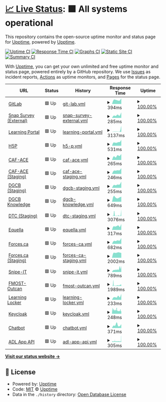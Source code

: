 # [📈 Live Status](https://upptime.github.io/upptime): <!--live status--> **🟩 All systems operational**

This repository contains the open-source uptime monitor and status page for [Upptime](https://upptime.js.org), powered by [Upptime](https://github.com/upptime/upptime).

[![Uptime CI](https://github.com/koj-co/upptime/workflows/Uptime%20CI/badge.svg)](https://github.com/koj-co/upptime/actions?query=workflow%3A%22Uptime+CI%22)
[![Response Time CI](https://github.com/koj-co/upptime/workflows/Response%20Time%20CI/badge.svg)](https://github.com/koj-co/upptime/actions?query=workflow%3A%22Response+Time+CI%22)
[![Graphs CI](https://github.com/koj-co/upptime/workflows/Graphs%20CI/badge.svg)](https://github.com/koj-co/upptime/actions?query=workflow%3A%22Graphs+CI%22)
[![Static Site CI](https://github.com/koj-co/upptime/workflows/Static%20Site%20CI/badge.svg)](https://github.com/koj-co/upptime/actions?query=workflow%3A%22Static+Site+CI%22)
[![Summary CI](https://github.com/koj-co/upptime/workflows/Summary%20CI/badge.svg)](https://github.com/koj-co/upptime/actions?query=workflow%3A%22Summary+CI%22)

With [Upptime](https://upptime.js.org), you can get your own unlimited and free uptime monitor and status page, powered entirely by a GitHub repository. We use [Issues](https://github.com/upptime/upptime/issues) as incident reports, [Actions](https://github.com/upptime/upptime/actions) as uptime monitors, and [Pages](https://upptime.github.io/upptime) for the status page.

<!--start: status pages-->
<!-- This summary is generated by Upptime (https://github.com/upptime/upptime) -->
<!-- Do not edit this manually, your changes will be overwritten -->
<!-- prettier-ignore -->
| URL | Status | History | Response Time | Uptime |
| --- | ------ | ------- | ------------- | ------ |
| <img alt="" src="https://favicons.githubusercontent.com/git.ongarde.net" height="13"> [GitLab](https://git.ongarde.net/) | 🟩 Up | [git-lab.yml](https://github.com/Async0x42/epic-upptime/commits/HEAD/history/git-lab.yml) | <details><summary><img alt="Response time graph" src="./graphs/git-lab/response-time-week.png" height="20"> 394ms</summary><br><a href="https://async0x42.github.io/epic-upptime/history/git-lab"><img alt="Response time 505" src="https://img.shields.io/endpoint?url=https%3A%2F%2Fraw.githubusercontent.com%2FAsync0x42%2Fepic-upptime%2FHEAD%2Fapi%2Fgit-lab%2Fresponse-time.json"></a><br><a href="https://async0x42.github.io/epic-upptime/history/git-lab"><img alt="24-hour response time 0" src="https://img.shields.io/endpoint?url=https%3A%2F%2Fraw.githubusercontent.com%2FAsync0x42%2Fepic-upptime%2FHEAD%2Fapi%2Fgit-lab%2Fresponse-time-day.json"></a><br><a href="https://async0x42.github.io/epic-upptime/history/git-lab"><img alt="7-day response time 394" src="https://img.shields.io/endpoint?url=https%3A%2F%2Fraw.githubusercontent.com%2FAsync0x42%2Fepic-upptime%2FHEAD%2Fapi%2Fgit-lab%2Fresponse-time-week.json"></a><br><a href="https://async0x42.github.io/epic-upptime/history/git-lab"><img alt="30-day response time 406" src="https://img.shields.io/endpoint?url=https%3A%2F%2Fraw.githubusercontent.com%2FAsync0x42%2Fepic-upptime%2FHEAD%2Fapi%2Fgit-lab%2Fresponse-time-month.json"></a><br><a href="https://async0x42.github.io/epic-upptime/history/git-lab"><img alt="1-year response time 508" src="https://img.shields.io/endpoint?url=https%3A%2F%2Fraw.githubusercontent.com%2FAsync0x42%2Fepic-upptime%2FHEAD%2Fapi%2Fgit-lab%2Fresponse-time-year.json"></a></details> | <details><summary><a href="https://async0x42.github.io/epic-upptime/history/git-lab">100.00%</a></summary><a href="https://async0x42.github.io/epic-upptime/history/git-lab"><img alt="All-time uptime 99.68%" src="https://img.shields.io/endpoint?url=https%3A%2F%2Fraw.githubusercontent.com%2FAsync0x42%2Fepic-upptime%2FHEAD%2Fapi%2Fgit-lab%2Fuptime.json"></a><br><a href="https://async0x42.github.io/epic-upptime/history/git-lab"><img alt="24-hour uptime 100.00%" src="https://img.shields.io/endpoint?url=https%3A%2F%2Fraw.githubusercontent.com%2FAsync0x42%2Fepic-upptime%2FHEAD%2Fapi%2Fgit-lab%2Fuptime-day.json"></a><br><a href="https://async0x42.github.io/epic-upptime/history/git-lab"><img alt="7-day uptime 100.00%" src="https://img.shields.io/endpoint?url=https%3A%2F%2Fraw.githubusercontent.com%2FAsync0x42%2Fepic-upptime%2FHEAD%2Fapi%2Fgit-lab%2Fuptime-week.json"></a><br><a href="https://async0x42.github.io/epic-upptime/history/git-lab"><img alt="30-day uptime 100.00%" src="https://img.shields.io/endpoint?url=https%3A%2F%2Fraw.githubusercontent.com%2FAsync0x42%2Fepic-upptime%2FHEAD%2Fapi%2Fgit-lab%2Fuptime-month.json"></a><br><a href="https://async0x42.github.io/epic-upptime/history/git-lab"><img alt="1-year uptime 99.68%" src="https://img.shields.io/endpoint?url=https%3A%2F%2Fraw.githubusercontent.com%2FAsync0x42%2Fepic-upptime%2FHEAD%2Fapi%2Fgit-lab%2Fuptime-year.json"></a></details>
| <img alt="" src="https://favicons.githubusercontent.com/survey-sondage.forces.gc.ca" height="13"> [Snap Survey (External)](https://survey-sondage.forces.gc.ca/snapwebhost/) | 🟩 Up | [snap-survey-external.yml](https://github.com/Async0x42/epic-upptime/commits/HEAD/history/snap-survey-external.yml) | <details><summary><img alt="Response time graph" src="./graphs/snap-survey-external/response-time-week.png" height="20"> 285ms</summary><br><a href="https://async0x42.github.io/epic-upptime/history/snap-survey-external"><img alt="Response time 362" src="https://img.shields.io/endpoint?url=https%3A%2F%2Fraw.githubusercontent.com%2FAsync0x42%2Fepic-upptime%2FHEAD%2Fapi%2Fsnap-survey-external%2Fresponse-time.json"></a><br><a href="https://async0x42.github.io/epic-upptime/history/snap-survey-external"><img alt="24-hour response time 0" src="https://img.shields.io/endpoint?url=https%3A%2F%2Fraw.githubusercontent.com%2FAsync0x42%2Fepic-upptime%2FHEAD%2Fapi%2Fsnap-survey-external%2Fresponse-time-day.json"></a><br><a href="https://async0x42.github.io/epic-upptime/history/snap-survey-external"><img alt="7-day response time 285" src="https://img.shields.io/endpoint?url=https%3A%2F%2Fraw.githubusercontent.com%2FAsync0x42%2Fepic-upptime%2FHEAD%2Fapi%2Fsnap-survey-external%2Fresponse-time-week.json"></a><br><a href="https://async0x42.github.io/epic-upptime/history/snap-survey-external"><img alt="30-day response time 284" src="https://img.shields.io/endpoint?url=https%3A%2F%2Fraw.githubusercontent.com%2FAsync0x42%2Fepic-upptime%2FHEAD%2Fapi%2Fsnap-survey-external%2Fresponse-time-month.json"></a><br><a href="https://async0x42.github.io/epic-upptime/history/snap-survey-external"><img alt="1-year response time 362" src="https://img.shields.io/endpoint?url=https%3A%2F%2Fraw.githubusercontent.com%2FAsync0x42%2Fepic-upptime%2FHEAD%2Fapi%2Fsnap-survey-external%2Fresponse-time-year.json"></a></details> | <details><summary><a href="https://async0x42.github.io/epic-upptime/history/snap-survey-external">100.00%</a></summary><a href="https://async0x42.github.io/epic-upptime/history/snap-survey-external"><img alt="All-time uptime 99.98%" src="https://img.shields.io/endpoint?url=https%3A%2F%2Fraw.githubusercontent.com%2FAsync0x42%2Fepic-upptime%2FHEAD%2Fapi%2Fsnap-survey-external%2Fuptime.json"></a><br><a href="https://async0x42.github.io/epic-upptime/history/snap-survey-external"><img alt="24-hour uptime 100.00%" src="https://img.shields.io/endpoint?url=https%3A%2F%2Fraw.githubusercontent.com%2FAsync0x42%2Fepic-upptime%2FHEAD%2Fapi%2Fsnap-survey-external%2Fuptime-day.json"></a><br><a href="https://async0x42.github.io/epic-upptime/history/snap-survey-external"><img alt="7-day uptime 100.00%" src="https://img.shields.io/endpoint?url=https%3A%2F%2Fraw.githubusercontent.com%2FAsync0x42%2Fepic-upptime%2FHEAD%2Fapi%2Fsnap-survey-external%2Fuptime-week.json"></a><br><a href="https://async0x42.github.io/epic-upptime/history/snap-survey-external"><img alt="30-day uptime 100.00%" src="https://img.shields.io/endpoint?url=https%3A%2F%2Fraw.githubusercontent.com%2FAsync0x42%2Fepic-upptime%2FHEAD%2Fapi%2Fsnap-survey-external%2Fuptime-month.json"></a><br><a href="https://async0x42.github.io/epic-upptime/history/snap-survey-external"><img alt="1-year uptime 99.98%" src="https://img.shields.io/endpoint?url=https%3A%2F%2Fraw.githubusercontent.com%2FAsync0x42%2Fepic-upptime%2FHEAD%2Fapi%2Fsnap-survey-external%2Fuptime-year.json"></a></details>
| <img alt="" src="https://favicons.githubusercontent.com/lp-pa.forces.gc.ca" height="13"> [Learning Portal](https://lp-pa.forces.gc.ca/portal/) | 🟩 Up | [learning-portal.yml](https://github.com/Async0x42/epic-upptime/commits/HEAD/history/learning-portal.yml) | <details><summary><img alt="Response time graph" src="./graphs/learning-portal/response-time-week.png" height="20"> 3137ms</summary><br><a href="https://async0x42.github.io/epic-upptime/history/learning-portal"><img alt="Response time 895" src="https://img.shields.io/endpoint?url=https%3A%2F%2Fraw.githubusercontent.com%2FAsync0x42%2Fepic-upptime%2FHEAD%2Fapi%2Flearning-portal%2Fresponse-time.json"></a><br><a href="https://async0x42.github.io/epic-upptime/history/learning-portal"><img alt="24-hour response time 0" src="https://img.shields.io/endpoint?url=https%3A%2F%2Fraw.githubusercontent.com%2FAsync0x42%2Fepic-upptime%2FHEAD%2Fapi%2Flearning-portal%2Fresponse-time-day.json"></a><br><a href="https://async0x42.github.io/epic-upptime/history/learning-portal"><img alt="7-day response time 3137" src="https://img.shields.io/endpoint?url=https%3A%2F%2Fraw.githubusercontent.com%2FAsync0x42%2Fepic-upptime%2FHEAD%2Fapi%2Flearning-portal%2Fresponse-time-week.json"></a><br><a href="https://async0x42.github.io/epic-upptime/history/learning-portal"><img alt="30-day response time 865" src="https://img.shields.io/endpoint?url=https%3A%2F%2Fraw.githubusercontent.com%2FAsync0x42%2Fepic-upptime%2FHEAD%2Fapi%2Flearning-portal%2Fresponse-time-month.json"></a><br><a href="https://async0x42.github.io/epic-upptime/history/learning-portal"><img alt="1-year response time 902" src="https://img.shields.io/endpoint?url=https%3A%2F%2Fraw.githubusercontent.com%2FAsync0x42%2Fepic-upptime%2FHEAD%2Fapi%2Flearning-portal%2Fresponse-time-year.json"></a></details> | <details><summary><a href="https://async0x42.github.io/epic-upptime/history/learning-portal">100.00%</a></summary><a href="https://async0x42.github.io/epic-upptime/history/learning-portal"><img alt="All-time uptime 99.93%" src="https://img.shields.io/endpoint?url=https%3A%2F%2Fraw.githubusercontent.com%2FAsync0x42%2Fepic-upptime%2FHEAD%2Fapi%2Flearning-portal%2Fuptime.json"></a><br><a href="https://async0x42.github.io/epic-upptime/history/learning-portal"><img alt="24-hour uptime 100.00%" src="https://img.shields.io/endpoint?url=https%3A%2F%2Fraw.githubusercontent.com%2FAsync0x42%2Fepic-upptime%2FHEAD%2Fapi%2Flearning-portal%2Fuptime-day.json"></a><br><a href="https://async0x42.github.io/epic-upptime/history/learning-portal"><img alt="7-day uptime 100.00%" src="https://img.shields.io/endpoint?url=https%3A%2F%2Fraw.githubusercontent.com%2FAsync0x42%2Fepic-upptime%2FHEAD%2Fapi%2Flearning-portal%2Fuptime-week.json"></a><br><a href="https://async0x42.github.io/epic-upptime/history/learning-portal"><img alt="30-day uptime 100.00%" src="https://img.shields.io/endpoint?url=https%3A%2F%2Fraw.githubusercontent.com%2FAsync0x42%2Fepic-upptime%2FHEAD%2Fapi%2Flearning-portal%2Fuptime-month.json"></a><br><a href="https://async0x42.github.io/epic-upptime/history/learning-portal"><img alt="1-year uptime 99.93%" src="https://img.shields.io/endpoint?url=https%3A%2F%2Fraw.githubusercontent.com%2FAsync0x42%2Fepic-upptime%2FHEAD%2Fapi%2Flearning-portal%2Fuptime-year.json"></a></details>
| <img alt="" src="https://favicons.githubusercontent.com/h5p.ongarde.net" height="13"> [H5P](https://h5p.ongarde.net/) | 🟩 Up | [h5-p.yml](https://github.com/Async0x42/epic-upptime/commits/HEAD/history/h5-p.yml) | <details><summary><img alt="Response time graph" src="./graphs/h5-p/response-time-week.png" height="20"> 531ms</summary><br><a href="https://async0x42.github.io/epic-upptime/history/h5-p"><img alt="Response time 741" src="https://img.shields.io/endpoint?url=https%3A%2F%2Fraw.githubusercontent.com%2FAsync0x42%2Fepic-upptime%2FHEAD%2Fapi%2Fh5-p%2Fresponse-time.json"></a><br><a href="https://async0x42.github.io/epic-upptime/history/h5-p"><img alt="24-hour response time 0" src="https://img.shields.io/endpoint?url=https%3A%2F%2Fraw.githubusercontent.com%2FAsync0x42%2Fepic-upptime%2FHEAD%2Fapi%2Fh5-p%2Fresponse-time-day.json"></a><br><a href="https://async0x42.github.io/epic-upptime/history/h5-p"><img alt="7-day response time 531" src="https://img.shields.io/endpoint?url=https%3A%2F%2Fraw.githubusercontent.com%2FAsync0x42%2Fepic-upptime%2FHEAD%2Fapi%2Fh5-p%2Fresponse-time-week.json"></a><br><a href="https://async0x42.github.io/epic-upptime/history/h5-p"><img alt="30-day response time 787" src="https://img.shields.io/endpoint?url=https%3A%2F%2Fraw.githubusercontent.com%2FAsync0x42%2Fepic-upptime%2FHEAD%2Fapi%2Fh5-p%2Fresponse-time-month.json"></a><br><a href="https://async0x42.github.io/epic-upptime/history/h5-p"><img alt="1-year response time 741" src="https://img.shields.io/endpoint?url=https%3A%2F%2Fraw.githubusercontent.com%2FAsync0x42%2Fepic-upptime%2FHEAD%2Fapi%2Fh5-p%2Fresponse-time-year.json"></a></details> | <details><summary><a href="https://async0x42.github.io/epic-upptime/history/h5-p">100.00%</a></summary><a href="https://async0x42.github.io/epic-upptime/history/h5-p"><img alt="All-time uptime 99.95%" src="https://img.shields.io/endpoint?url=https%3A%2F%2Fraw.githubusercontent.com%2FAsync0x42%2Fepic-upptime%2FHEAD%2Fapi%2Fh5-p%2Fuptime.json"></a><br><a href="https://async0x42.github.io/epic-upptime/history/h5-p"><img alt="24-hour uptime 100.00%" src="https://img.shields.io/endpoint?url=https%3A%2F%2Fraw.githubusercontent.com%2FAsync0x42%2Fepic-upptime%2FHEAD%2Fapi%2Fh5-p%2Fuptime-day.json"></a><br><a href="https://async0x42.github.io/epic-upptime/history/h5-p"><img alt="7-day uptime 100.00%" src="https://img.shields.io/endpoint?url=https%3A%2F%2Fraw.githubusercontent.com%2FAsync0x42%2Fepic-upptime%2FHEAD%2Fapi%2Fh5-p%2Fuptime-week.json"></a><br><a href="https://async0x42.github.io/epic-upptime/history/h5-p"><img alt="30-day uptime 100.00%" src="https://img.shields.io/endpoint?url=https%3A%2F%2Fraw.githubusercontent.com%2FAsync0x42%2Fepic-upptime%2FHEAD%2Fapi%2Fh5-p%2Fuptime-month.json"></a><br><a href="https://async0x42.github.io/epic-upptime/history/h5-p"><img alt="1-year uptime 99.94%" src="https://img.shields.io/endpoint?url=https%3A%2F%2Fraw.githubusercontent.com%2FAsync0x42%2Fepic-upptime%2FHEAD%2Fapi%2Fh5-p%2Fuptime-year.json"></a></details>
| <img alt="" src="https://favicons.githubusercontent.com/caface-rfacace.forces.gc.ca" height="13"> [CAF-ACE](https://caface-rfacace.forces.gc.ca) | 🟩 Up | [caf-ace.yml](https://github.com/Async0x42/epic-upptime/commits/HEAD/history/caf-ace.yml) | <details><summary><img alt="Response time graph" src="./graphs/caf-ace/response-time-week.png" height="20"> 265ms</summary><br><a href="https://async0x42.github.io/epic-upptime/history/caf-ace"><img alt="Response time 310" src="https://img.shields.io/endpoint?url=https%3A%2F%2Fraw.githubusercontent.com%2FAsync0x42%2Fepic-upptime%2FHEAD%2Fapi%2Fcaf-ace%2Fresponse-time.json"></a><br><a href="https://async0x42.github.io/epic-upptime/history/caf-ace"><img alt="24-hour response time 0" src="https://img.shields.io/endpoint?url=https%3A%2F%2Fraw.githubusercontent.com%2FAsync0x42%2Fepic-upptime%2FHEAD%2Fapi%2Fcaf-ace%2Fresponse-time-day.json"></a><br><a href="https://async0x42.github.io/epic-upptime/history/caf-ace"><img alt="7-day response time 265" src="https://img.shields.io/endpoint?url=https%3A%2F%2Fraw.githubusercontent.com%2FAsync0x42%2Fepic-upptime%2FHEAD%2Fapi%2Fcaf-ace%2Fresponse-time-week.json"></a><br><a href="https://async0x42.github.io/epic-upptime/history/caf-ace"><img alt="30-day response time 262" src="https://img.shields.io/endpoint?url=https%3A%2F%2Fraw.githubusercontent.com%2FAsync0x42%2Fepic-upptime%2FHEAD%2Fapi%2Fcaf-ace%2Fresponse-time-month.json"></a><br><a href="https://async0x42.github.io/epic-upptime/history/caf-ace"><img alt="1-year response time 310" src="https://img.shields.io/endpoint?url=https%3A%2F%2Fraw.githubusercontent.com%2FAsync0x42%2Fepic-upptime%2FHEAD%2Fapi%2Fcaf-ace%2Fresponse-time-year.json"></a></details> | <details><summary><a href="https://async0x42.github.io/epic-upptime/history/caf-ace">100.00%</a></summary><a href="https://async0x42.github.io/epic-upptime/history/caf-ace"><img alt="All-time uptime 99.76%" src="https://img.shields.io/endpoint?url=https%3A%2F%2Fraw.githubusercontent.com%2FAsync0x42%2Fepic-upptime%2FHEAD%2Fapi%2Fcaf-ace%2Fuptime.json"></a><br><a href="https://async0x42.github.io/epic-upptime/history/caf-ace"><img alt="24-hour uptime 100.00%" src="https://img.shields.io/endpoint?url=https%3A%2F%2Fraw.githubusercontent.com%2FAsync0x42%2Fepic-upptime%2FHEAD%2Fapi%2Fcaf-ace%2Fuptime-day.json"></a><br><a href="https://async0x42.github.io/epic-upptime/history/caf-ace"><img alt="7-day uptime 100.00%" src="https://img.shields.io/endpoint?url=https%3A%2F%2Fraw.githubusercontent.com%2FAsync0x42%2Fepic-upptime%2FHEAD%2Fapi%2Fcaf-ace%2Fuptime-week.json"></a><br><a href="https://async0x42.github.io/epic-upptime/history/caf-ace"><img alt="30-day uptime 100.00%" src="https://img.shields.io/endpoint?url=https%3A%2F%2Fraw.githubusercontent.com%2FAsync0x42%2Fepic-upptime%2FHEAD%2Fapi%2Fcaf-ace%2Fuptime-month.json"></a><br><a href="https://async0x42.github.io/epic-upptime/history/caf-ace"><img alt="1-year uptime 99.76%" src="https://img.shields.io/endpoint?url=https%3A%2F%2Fraw.githubusercontent.com%2FAsync0x42%2Fepic-upptime%2FHEAD%2Fapi%2Fcaf-ace%2Fuptime-year.json"></a></details>
| <img alt="" src="https://favicons.githubusercontent.com/caface-dev.ongarde.net" height="13"> [CAF-ACE (Staging)](https://caface-dev.ongarde.net) | 🟩 Up | [caf-ace-staging.yml](https://github.com/Async0x42/epic-upptime/commits/HEAD/history/caf-ace-staging.yml) | <details><summary><img alt="Response time graph" src="./graphs/caf-ace-staging/response-time-week.png" height="20"> 246ms</summary><br><a href="https://async0x42.github.io/epic-upptime/history/caf-ace-staging"><img alt="Response time 299" src="https://img.shields.io/endpoint?url=https%3A%2F%2Fraw.githubusercontent.com%2FAsync0x42%2Fepic-upptime%2FHEAD%2Fapi%2Fcaf-ace-staging%2Fresponse-time.json"></a><br><a href="https://async0x42.github.io/epic-upptime/history/caf-ace-staging"><img alt="24-hour response time 0" src="https://img.shields.io/endpoint?url=https%3A%2F%2Fraw.githubusercontent.com%2FAsync0x42%2Fepic-upptime%2FHEAD%2Fapi%2Fcaf-ace-staging%2Fresponse-time-day.json"></a><br><a href="https://async0x42.github.io/epic-upptime/history/caf-ace-staging"><img alt="7-day response time 246" src="https://img.shields.io/endpoint?url=https%3A%2F%2Fraw.githubusercontent.com%2FAsync0x42%2Fepic-upptime%2FHEAD%2Fapi%2Fcaf-ace-staging%2Fresponse-time-week.json"></a><br><a href="https://async0x42.github.io/epic-upptime/history/caf-ace-staging"><img alt="30-day response time 262" src="https://img.shields.io/endpoint?url=https%3A%2F%2Fraw.githubusercontent.com%2FAsync0x42%2Fepic-upptime%2FHEAD%2Fapi%2Fcaf-ace-staging%2Fresponse-time-month.json"></a><br><a href="https://async0x42.github.io/epic-upptime/history/caf-ace-staging"><img alt="1-year response time 299" src="https://img.shields.io/endpoint?url=https%3A%2F%2Fraw.githubusercontent.com%2FAsync0x42%2Fepic-upptime%2FHEAD%2Fapi%2Fcaf-ace-staging%2Fresponse-time-year.json"></a></details> | <details><summary><a href="https://async0x42.github.io/epic-upptime/history/caf-ace-staging">100.00%</a></summary><a href="https://async0x42.github.io/epic-upptime/history/caf-ace-staging"><img alt="All-time uptime 100.00%" src="https://img.shields.io/endpoint?url=https%3A%2F%2Fraw.githubusercontent.com%2FAsync0x42%2Fepic-upptime%2FHEAD%2Fapi%2Fcaf-ace-staging%2Fuptime.json"></a><br><a href="https://async0x42.github.io/epic-upptime/history/caf-ace-staging"><img alt="24-hour uptime 100.00%" src="https://img.shields.io/endpoint?url=https%3A%2F%2Fraw.githubusercontent.com%2FAsync0x42%2Fepic-upptime%2FHEAD%2Fapi%2Fcaf-ace-staging%2Fuptime-day.json"></a><br><a href="https://async0x42.github.io/epic-upptime/history/caf-ace-staging"><img alt="7-day uptime 100.00%" src="https://img.shields.io/endpoint?url=https%3A%2F%2Fraw.githubusercontent.com%2FAsync0x42%2Fepic-upptime%2FHEAD%2Fapi%2Fcaf-ace-staging%2Fuptime-week.json"></a><br><a href="https://async0x42.github.io/epic-upptime/history/caf-ace-staging"><img alt="30-day uptime 100.00%" src="https://img.shields.io/endpoint?url=https%3A%2F%2Fraw.githubusercontent.com%2FAsync0x42%2Fepic-upptime%2FHEAD%2Fapi%2Fcaf-ace-staging%2Fuptime-month.json"></a><br><a href="https://async0x42.github.io/epic-upptime/history/caf-ace-staging"><img alt="1-year uptime 100.00%" src="https://img.shields.io/endpoint?url=https%3A%2F%2Fraw.githubusercontent.com%2FAsync0x42%2Fepic-upptime%2FHEAD%2Fapi%2Fcaf-ace-staging%2Fuptime-year.json"></a></details>
| <img alt="" src="https://favicons.githubusercontent.com/dgcb.ongarde.net" height="13"> [DGCB (Staging)](https://dgcb.ongarde.net) | 🟩 Up | [dgcb-staging.yml](https://github.com/Async0x42/epic-upptime/commits/HEAD/history/dgcb-staging.yml) | <details><summary><img alt="Response time graph" src="./graphs/dgcb-staging/response-time-week.png" height="20"> 255ms</summary><br><a href="https://async0x42.github.io/epic-upptime/history/dgcb-staging"><img alt="Response time 435" src="https://img.shields.io/endpoint?url=https%3A%2F%2Fraw.githubusercontent.com%2FAsync0x42%2Fepic-upptime%2FHEAD%2Fapi%2Fdgcb-staging%2Fresponse-time.json"></a><br><a href="https://async0x42.github.io/epic-upptime/history/dgcb-staging"><img alt="24-hour response time 0" src="https://img.shields.io/endpoint?url=https%3A%2F%2Fraw.githubusercontent.com%2FAsync0x42%2Fepic-upptime%2FHEAD%2Fapi%2Fdgcb-staging%2Fresponse-time-day.json"></a><br><a href="https://async0x42.github.io/epic-upptime/history/dgcb-staging"><img alt="7-day response time 255" src="https://img.shields.io/endpoint?url=https%3A%2F%2Fraw.githubusercontent.com%2FAsync0x42%2Fepic-upptime%2FHEAD%2Fapi%2Fdgcb-staging%2Fresponse-time-week.json"></a><br><a href="https://async0x42.github.io/epic-upptime/history/dgcb-staging"><img alt="30-day response time 273" src="https://img.shields.io/endpoint?url=https%3A%2F%2Fraw.githubusercontent.com%2FAsync0x42%2Fepic-upptime%2FHEAD%2Fapi%2Fdgcb-staging%2Fresponse-time-month.json"></a><br><a href="https://async0x42.github.io/epic-upptime/history/dgcb-staging"><img alt="1-year response time 428" src="https://img.shields.io/endpoint?url=https%3A%2F%2Fraw.githubusercontent.com%2FAsync0x42%2Fepic-upptime%2FHEAD%2Fapi%2Fdgcb-staging%2Fresponse-time-year.json"></a></details> | <details><summary><a href="https://async0x42.github.io/epic-upptime/history/dgcb-staging">100.00%</a></summary><a href="https://async0x42.github.io/epic-upptime/history/dgcb-staging"><img alt="All-time uptime 99.78%" src="https://img.shields.io/endpoint?url=https%3A%2F%2Fraw.githubusercontent.com%2FAsync0x42%2Fepic-upptime%2FHEAD%2Fapi%2Fdgcb-staging%2Fuptime.json"></a><br><a href="https://async0x42.github.io/epic-upptime/history/dgcb-staging"><img alt="24-hour uptime 100.00%" src="https://img.shields.io/endpoint?url=https%3A%2F%2Fraw.githubusercontent.com%2FAsync0x42%2Fepic-upptime%2FHEAD%2Fapi%2Fdgcb-staging%2Fuptime-day.json"></a><br><a href="https://async0x42.github.io/epic-upptime/history/dgcb-staging"><img alt="7-day uptime 100.00%" src="https://img.shields.io/endpoint?url=https%3A%2F%2Fraw.githubusercontent.com%2FAsync0x42%2Fepic-upptime%2FHEAD%2Fapi%2Fdgcb-staging%2Fuptime-week.json"></a><br><a href="https://async0x42.github.io/epic-upptime/history/dgcb-staging"><img alt="30-day uptime 100.00%" src="https://img.shields.io/endpoint?url=https%3A%2F%2Fraw.githubusercontent.com%2FAsync0x42%2Fepic-upptime%2FHEAD%2Fapi%2Fdgcb-staging%2Fuptime-month.json"></a><br><a href="https://async0x42.github.io/epic-upptime/history/dgcb-staging"><img alt="1-year uptime 99.78%" src="https://img.shields.io/endpoint?url=https%3A%2F%2Fraw.githubusercontent.com%2FAsync0x42%2Fepic-upptime%2FHEAD%2Fapi%2Fdgcb-staging%2Fuptime-year.json"></a></details>
| <img alt="" src="https://favicons.githubusercontent.com/dgcb-knowledge.ongarde.net" height="13"> [DGCB Knowledge](https://dgcb-knowledge.ongarde.net) | 🟩 Up | [dgcb-knowledge.yml](https://github.com/Async0x42/epic-upptime/commits/HEAD/history/dgcb-knowledge.yml) | <details><summary><img alt="Response time graph" src="./graphs/dgcb-knowledge/response-time-week.png" height="20"> 649ms</summary><br><a href="https://async0x42.github.io/epic-upptime/history/dgcb-knowledge"><img alt="Response time 731" src="https://img.shields.io/endpoint?url=https%3A%2F%2Fraw.githubusercontent.com%2FAsync0x42%2Fepic-upptime%2FHEAD%2Fapi%2Fdgcb-knowledge%2Fresponse-time.json"></a><br><a href="https://async0x42.github.io/epic-upptime/history/dgcb-knowledge"><img alt="24-hour response time 0" src="https://img.shields.io/endpoint?url=https%3A%2F%2Fraw.githubusercontent.com%2FAsync0x42%2Fepic-upptime%2FHEAD%2Fapi%2Fdgcb-knowledge%2Fresponse-time-day.json"></a><br><a href="https://async0x42.github.io/epic-upptime/history/dgcb-knowledge"><img alt="7-day response time 649" src="https://img.shields.io/endpoint?url=https%3A%2F%2Fraw.githubusercontent.com%2FAsync0x42%2Fepic-upptime%2FHEAD%2Fapi%2Fdgcb-knowledge%2Fresponse-time-week.json"></a><br><a href="https://async0x42.github.io/epic-upptime/history/dgcb-knowledge"><img alt="30-day response time 736" src="https://img.shields.io/endpoint?url=https%3A%2F%2Fraw.githubusercontent.com%2FAsync0x42%2Fepic-upptime%2FHEAD%2Fapi%2Fdgcb-knowledge%2Fresponse-time-month.json"></a><br><a href="https://async0x42.github.io/epic-upptime/history/dgcb-knowledge"><img alt="1-year response time 734" src="https://img.shields.io/endpoint?url=https%3A%2F%2Fraw.githubusercontent.com%2FAsync0x42%2Fepic-upptime%2FHEAD%2Fapi%2Fdgcb-knowledge%2Fresponse-time-year.json"></a></details> | <details><summary><a href="https://async0x42.github.io/epic-upptime/history/dgcb-knowledge">100.00%</a></summary><a href="https://async0x42.github.io/epic-upptime/history/dgcb-knowledge"><img alt="All-time uptime 95.90%" src="https://img.shields.io/endpoint?url=https%3A%2F%2Fraw.githubusercontent.com%2FAsync0x42%2Fepic-upptime%2FHEAD%2Fapi%2Fdgcb-knowledge%2Fuptime.json"></a><br><a href="https://async0x42.github.io/epic-upptime/history/dgcb-knowledge"><img alt="24-hour uptime 100.00%" src="https://img.shields.io/endpoint?url=https%3A%2F%2Fraw.githubusercontent.com%2FAsync0x42%2Fepic-upptime%2FHEAD%2Fapi%2Fdgcb-knowledge%2Fuptime-day.json"></a><br><a href="https://async0x42.github.io/epic-upptime/history/dgcb-knowledge"><img alt="7-day uptime 100.00%" src="https://img.shields.io/endpoint?url=https%3A%2F%2Fraw.githubusercontent.com%2FAsync0x42%2Fepic-upptime%2FHEAD%2Fapi%2Fdgcb-knowledge%2Fuptime-week.json"></a><br><a href="https://async0x42.github.io/epic-upptime/history/dgcb-knowledge"><img alt="30-day uptime 100.00%" src="https://img.shields.io/endpoint?url=https%3A%2F%2Fraw.githubusercontent.com%2FAsync0x42%2Fepic-upptime%2FHEAD%2Fapi%2Fdgcb-knowledge%2Fuptime-month.json"></a><br><a href="https://async0x42.github.io/epic-upptime/history/dgcb-knowledge"><img alt="1-year uptime 95.83%" src="https://img.shields.io/endpoint?url=https%3A%2F%2Fraw.githubusercontent.com%2FAsync0x42%2Fepic-upptime%2FHEAD%2Fapi%2Fdgcb-knowledge%2Fuptime-year.json"></a></details>
| <img alt="" src="https://favicons.githubusercontent.com/dtc.ongarde.net" height="13"> [DTC (Staging)](https://dtc.ongarde.net) | 🟩 Up | [dtc-staging.yml](https://github.com/Async0x42/epic-upptime/commits/HEAD/history/dtc-staging.yml) | <details><summary><img alt="Response time graph" src="./graphs/dtc-staging/response-time-week.png" height="20"> 3076ms</summary><br><a href="https://async0x42.github.io/epic-upptime/history/dtc-staging"><img alt="Response time 1122" src="https://img.shields.io/endpoint?url=https%3A%2F%2Fraw.githubusercontent.com%2FAsync0x42%2Fepic-upptime%2FHEAD%2Fapi%2Fdtc-staging%2Fresponse-time.json"></a><br><a href="https://async0x42.github.io/epic-upptime/history/dtc-staging"><img alt="24-hour response time 6064" src="https://img.shields.io/endpoint?url=https%3A%2F%2Fraw.githubusercontent.com%2FAsync0x42%2Fepic-upptime%2FHEAD%2Fapi%2Fdtc-staging%2Fresponse-time-day.json"></a><br><a href="https://async0x42.github.io/epic-upptime/history/dtc-staging"><img alt="7-day response time 3076" src="https://img.shields.io/endpoint?url=https%3A%2F%2Fraw.githubusercontent.com%2FAsync0x42%2Fepic-upptime%2FHEAD%2Fapi%2Fdtc-staging%2Fresponse-time-week.json"></a><br><a href="https://async0x42.github.io/epic-upptime/history/dtc-staging"><img alt="30-day response time 3216" src="https://img.shields.io/endpoint?url=https%3A%2F%2Fraw.githubusercontent.com%2FAsync0x42%2Fepic-upptime%2FHEAD%2Fapi%2Fdtc-staging%2Fresponse-time-month.json"></a><br><a href="https://async0x42.github.io/epic-upptime/history/dtc-staging"><img alt="1-year response time 1139" src="https://img.shields.io/endpoint?url=https%3A%2F%2Fraw.githubusercontent.com%2FAsync0x42%2Fepic-upptime%2FHEAD%2Fapi%2Fdtc-staging%2Fresponse-time-year.json"></a></details> | <details><summary><a href="https://async0x42.github.io/epic-upptime/history/dtc-staging">100.00%</a></summary><a href="https://async0x42.github.io/epic-upptime/history/dtc-staging"><img alt="All-time uptime 99.70%" src="https://img.shields.io/endpoint?url=https%3A%2F%2Fraw.githubusercontent.com%2FAsync0x42%2Fepic-upptime%2FHEAD%2Fapi%2Fdtc-staging%2Fuptime.json"></a><br><a href="https://async0x42.github.io/epic-upptime/history/dtc-staging"><img alt="24-hour uptime 100.00%" src="https://img.shields.io/endpoint?url=https%3A%2F%2Fraw.githubusercontent.com%2FAsync0x42%2Fepic-upptime%2FHEAD%2Fapi%2Fdtc-staging%2Fuptime-day.json"></a><br><a href="https://async0x42.github.io/epic-upptime/history/dtc-staging"><img alt="7-day uptime 100.00%" src="https://img.shields.io/endpoint?url=https%3A%2F%2Fraw.githubusercontent.com%2FAsync0x42%2Fepic-upptime%2FHEAD%2Fapi%2Fdtc-staging%2Fuptime-week.json"></a><br><a href="https://async0x42.github.io/epic-upptime/history/dtc-staging"><img alt="30-day uptime 100.00%" src="https://img.shields.io/endpoint?url=https%3A%2F%2Fraw.githubusercontent.com%2FAsync0x42%2Fepic-upptime%2FHEAD%2Fapi%2Fdtc-staging%2Fuptime-month.json"></a><br><a href="https://async0x42.github.io/epic-upptime/history/dtc-staging"><img alt="1-year uptime 99.69%" src="https://img.shields.io/endpoint?url=https%3A%2F%2Fraw.githubusercontent.com%2FAsync0x42%2Fepic-upptime%2FHEAD%2Fapi%2Fdtc-staging%2Fuptime-year.json"></a></details>
| <img alt="" src="https://favicons.githubusercontent.com/equella.ongarde.net" height="13"> [Equella](https://equella.ongarde.net) | 🟩 Up | [equella.yml](https://github.com/Async0x42/epic-upptime/commits/HEAD/history/equella.yml) | <details><summary><img alt="Response time graph" src="./graphs/equella/response-time-week.png" height="20"> 317ms</summary><br><a href="https://async0x42.github.io/epic-upptime/history/equella"><img alt="Response time 384" src="https://img.shields.io/endpoint?url=https%3A%2F%2Fraw.githubusercontent.com%2FAsync0x42%2Fepic-upptime%2FHEAD%2Fapi%2Fequella%2Fresponse-time.json"></a><br><a href="https://async0x42.github.io/epic-upptime/history/equella"><img alt="24-hour response time 0" src="https://img.shields.io/endpoint?url=https%3A%2F%2Fraw.githubusercontent.com%2FAsync0x42%2Fepic-upptime%2FHEAD%2Fapi%2Fequella%2Fresponse-time-day.json"></a><br><a href="https://async0x42.github.io/epic-upptime/history/equella"><img alt="7-day response time 317" src="https://img.shields.io/endpoint?url=https%3A%2F%2Fraw.githubusercontent.com%2FAsync0x42%2Fepic-upptime%2FHEAD%2Fapi%2Fequella%2Fresponse-time-week.json"></a><br><a href="https://async0x42.github.io/epic-upptime/history/equella"><img alt="30-day response time 304" src="https://img.shields.io/endpoint?url=https%3A%2F%2Fraw.githubusercontent.com%2FAsync0x42%2Fepic-upptime%2FHEAD%2Fapi%2Fequella%2Fresponse-time-month.json"></a><br><a href="https://async0x42.github.io/epic-upptime/history/equella"><img alt="1-year response time 387" src="https://img.shields.io/endpoint?url=https%3A%2F%2Fraw.githubusercontent.com%2FAsync0x42%2Fepic-upptime%2FHEAD%2Fapi%2Fequella%2Fresponse-time-year.json"></a></details> | <details><summary><a href="https://async0x42.github.io/epic-upptime/history/equella">100.00%</a></summary><a href="https://async0x42.github.io/epic-upptime/history/equella"><img alt="All-time uptime 75.18%" src="https://img.shields.io/endpoint?url=https%3A%2F%2Fraw.githubusercontent.com%2FAsync0x42%2Fepic-upptime%2FHEAD%2Fapi%2Fequella%2Fuptime.json"></a><br><a href="https://async0x42.github.io/epic-upptime/history/equella"><img alt="24-hour uptime 100.00%" src="https://img.shields.io/endpoint?url=https%3A%2F%2Fraw.githubusercontent.com%2FAsync0x42%2Fepic-upptime%2FHEAD%2Fapi%2Fequella%2Fuptime-day.json"></a><br><a href="https://async0x42.github.io/epic-upptime/history/equella"><img alt="7-day uptime 100.00%" src="https://img.shields.io/endpoint?url=https%3A%2F%2Fraw.githubusercontent.com%2FAsync0x42%2Fepic-upptime%2FHEAD%2Fapi%2Fequella%2Fuptime-week.json"></a><br><a href="https://async0x42.github.io/epic-upptime/history/equella"><img alt="30-day uptime 100.00%" src="https://img.shields.io/endpoint?url=https%3A%2F%2Fraw.githubusercontent.com%2FAsync0x42%2Fepic-upptime%2FHEAD%2Fapi%2Fequella%2Fuptime-month.json"></a><br><a href="https://async0x42.github.io/epic-upptime/history/equella"><img alt="1-year uptime 76.37%" src="https://img.shields.io/endpoint?url=https%3A%2F%2Fraw.githubusercontent.com%2FAsync0x42%2Fepic-upptime%2FHEAD%2Fapi%2Fequella%2Fuptime-year.json"></a></details>
| <img alt="" src="https://favicons.githubusercontent.com/forces.ca" height="13"> [Forces.ca](https://forces.ca) | 🟩 Up | [forces-ca.yml](https://github.com/Async0x42/epic-upptime/commits/HEAD/history/forces-ca.yml) | <details><summary><img alt="Response time graph" src="./graphs/forces-ca/response-time-week.png" height="20"> 682ms</summary><br><a href="https://async0x42.github.io/epic-upptime/history/forces-ca"><img alt="Response time 866" src="https://img.shields.io/endpoint?url=https%3A%2F%2Fraw.githubusercontent.com%2FAsync0x42%2Fepic-upptime%2FHEAD%2Fapi%2Fforces-ca%2Fresponse-time.json"></a><br><a href="https://async0x42.github.io/epic-upptime/history/forces-ca"><img alt="24-hour response time 0" src="https://img.shields.io/endpoint?url=https%3A%2F%2Fraw.githubusercontent.com%2FAsync0x42%2Fepic-upptime%2FHEAD%2Fapi%2Fforces-ca%2Fresponse-time-day.json"></a><br><a href="https://async0x42.github.io/epic-upptime/history/forces-ca"><img alt="7-day response time 682" src="https://img.shields.io/endpoint?url=https%3A%2F%2Fraw.githubusercontent.com%2FAsync0x42%2Fepic-upptime%2FHEAD%2Fapi%2Fforces-ca%2Fresponse-time-week.json"></a><br><a href="https://async0x42.github.io/epic-upptime/history/forces-ca"><img alt="30-day response time 661" src="https://img.shields.io/endpoint?url=https%3A%2F%2Fraw.githubusercontent.com%2FAsync0x42%2Fepic-upptime%2FHEAD%2Fapi%2Fforces-ca%2Fresponse-time-month.json"></a><br><a href="https://async0x42.github.io/epic-upptime/history/forces-ca"><img alt="1-year response time 876" src="https://img.shields.io/endpoint?url=https%3A%2F%2Fraw.githubusercontent.com%2FAsync0x42%2Fepic-upptime%2FHEAD%2Fapi%2Fforces-ca%2Fresponse-time-year.json"></a></details> | <details><summary><a href="https://async0x42.github.io/epic-upptime/history/forces-ca">100.00%</a></summary><a href="https://async0x42.github.io/epic-upptime/history/forces-ca"><img alt="All-time uptime 99.44%" src="https://img.shields.io/endpoint?url=https%3A%2F%2Fraw.githubusercontent.com%2FAsync0x42%2Fepic-upptime%2FHEAD%2Fapi%2Fforces-ca%2Fuptime.json"></a><br><a href="https://async0x42.github.io/epic-upptime/history/forces-ca"><img alt="24-hour uptime 100.00%" src="https://img.shields.io/endpoint?url=https%3A%2F%2Fraw.githubusercontent.com%2FAsync0x42%2Fepic-upptime%2FHEAD%2Fapi%2Fforces-ca%2Fuptime-day.json"></a><br><a href="https://async0x42.github.io/epic-upptime/history/forces-ca"><img alt="7-day uptime 100.00%" src="https://img.shields.io/endpoint?url=https%3A%2F%2Fraw.githubusercontent.com%2FAsync0x42%2Fepic-upptime%2FHEAD%2Fapi%2Fforces-ca%2Fuptime-week.json"></a><br><a href="https://async0x42.github.io/epic-upptime/history/forces-ca"><img alt="30-day uptime 100.00%" src="https://img.shields.io/endpoint?url=https%3A%2F%2Fraw.githubusercontent.com%2FAsync0x42%2Fepic-upptime%2FHEAD%2Fapi%2Fforces-ca%2Fuptime-month.json"></a><br><a href="https://async0x42.github.io/epic-upptime/history/forces-ca"><img alt="1-year uptime 99.44%" src="https://img.shields.io/endpoint?url=https%3A%2F%2Fraw.githubusercontent.com%2FAsync0x42%2Fepic-upptime%2FHEAD%2Fapi%2Fforces-ca%2Fuptime-year.json"></a></details>
| <img alt="" src="https://favicons.githubusercontent.com/forces.ongarde.net" height="13"> [Forces.ca (Staging)](https://forces.ongarde.net) | 🟩 Up | [forces-ca-staging.yml](https://github.com/Async0x42/epic-upptime/commits/HEAD/history/forces-ca-staging.yml) | <details><summary><img alt="Response time graph" src="./graphs/forces-ca-staging/response-time-week.png" height="20"> 2002ms</summary><br><a href="https://async0x42.github.io/epic-upptime/history/forces-ca-staging"><img alt="Response time 1456" src="https://img.shields.io/endpoint?url=https%3A%2F%2Fraw.githubusercontent.com%2FAsync0x42%2Fepic-upptime%2FHEAD%2Fapi%2Fforces-ca-staging%2Fresponse-time.json"></a><br><a href="https://async0x42.github.io/epic-upptime/history/forces-ca-staging"><img alt="24-hour response time 0" src="https://img.shields.io/endpoint?url=https%3A%2F%2Fraw.githubusercontent.com%2FAsync0x42%2Fepic-upptime%2FHEAD%2Fapi%2Fforces-ca-staging%2Fresponse-time-day.json"></a><br><a href="https://async0x42.github.io/epic-upptime/history/forces-ca-staging"><img alt="7-day response time 2002" src="https://img.shields.io/endpoint?url=https%3A%2F%2Fraw.githubusercontent.com%2FAsync0x42%2Fepic-upptime%2FHEAD%2Fapi%2Fforces-ca-staging%2Fresponse-time-week.json"></a><br><a href="https://async0x42.github.io/epic-upptime/history/forces-ca-staging"><img alt="30-day response time 1918" src="https://img.shields.io/endpoint?url=https%3A%2F%2Fraw.githubusercontent.com%2FAsync0x42%2Fepic-upptime%2FHEAD%2Fapi%2Fforces-ca-staging%2Fresponse-time-month.json"></a><br><a href="https://async0x42.github.io/epic-upptime/history/forces-ca-staging"><img alt="1-year response time 1470" src="https://img.shields.io/endpoint?url=https%3A%2F%2Fraw.githubusercontent.com%2FAsync0x42%2Fepic-upptime%2FHEAD%2Fapi%2Fforces-ca-staging%2Fresponse-time-year.json"></a></details> | <details><summary><a href="https://async0x42.github.io/epic-upptime/history/forces-ca-staging">100.00%</a></summary><a href="https://async0x42.github.io/epic-upptime/history/forces-ca-staging"><img alt="All-time uptime 99.50%" src="https://img.shields.io/endpoint?url=https%3A%2F%2Fraw.githubusercontent.com%2FAsync0x42%2Fepic-upptime%2FHEAD%2Fapi%2Fforces-ca-staging%2Fuptime.json"></a><br><a href="https://async0x42.github.io/epic-upptime/history/forces-ca-staging"><img alt="24-hour uptime 100.00%" src="https://img.shields.io/endpoint?url=https%3A%2F%2Fraw.githubusercontent.com%2FAsync0x42%2Fepic-upptime%2FHEAD%2Fapi%2Fforces-ca-staging%2Fuptime-day.json"></a><br><a href="https://async0x42.github.io/epic-upptime/history/forces-ca-staging"><img alt="7-day uptime 100.00%" src="https://img.shields.io/endpoint?url=https%3A%2F%2Fraw.githubusercontent.com%2FAsync0x42%2Fepic-upptime%2FHEAD%2Fapi%2Fforces-ca-staging%2Fuptime-week.json"></a><br><a href="https://async0x42.github.io/epic-upptime/history/forces-ca-staging"><img alt="30-day uptime 100.00%" src="https://img.shields.io/endpoint?url=https%3A%2F%2Fraw.githubusercontent.com%2FAsync0x42%2Fepic-upptime%2FHEAD%2Fapi%2Fforces-ca-staging%2Fuptime-month.json"></a><br><a href="https://async0x42.github.io/epic-upptime/history/forces-ca-staging"><img alt="1-year uptime 99.49%" src="https://img.shields.io/endpoint?url=https%3A%2F%2Fraw.githubusercontent.com%2FAsync0x42%2Fepic-upptime%2FHEAD%2Fapi%2Fforces-ca-staging%2Fuptime-year.json"></a></details>
| <img alt="" src="https://favicons.githubusercontent.com/snipe.ongarde.net" height="13"> [Snipe-IT](https://snipe.ongarde.net) | 🟩 Up | [snipe-it.yml](https://github.com/Async0x42/epic-upptime/commits/HEAD/history/snipe-it.yml) | <details><summary><img alt="Response time graph" src="./graphs/snipe-it/response-time-week.png" height="20"> 789ms</summary><br><a href="https://async0x42.github.io/epic-upptime/history/snipe-it"><img alt="Response time 604" src="https://img.shields.io/endpoint?url=https%3A%2F%2Fraw.githubusercontent.com%2FAsync0x42%2Fepic-upptime%2FHEAD%2Fapi%2Fsnipe-it%2Fresponse-time.json"></a><br><a href="https://async0x42.github.io/epic-upptime/history/snipe-it"><img alt="24-hour response time 0" src="https://img.shields.io/endpoint?url=https%3A%2F%2Fraw.githubusercontent.com%2FAsync0x42%2Fepic-upptime%2FHEAD%2Fapi%2Fsnipe-it%2Fresponse-time-day.json"></a><br><a href="https://async0x42.github.io/epic-upptime/history/snipe-it"><img alt="7-day response time 789" src="https://img.shields.io/endpoint?url=https%3A%2F%2Fraw.githubusercontent.com%2FAsync0x42%2Fepic-upptime%2FHEAD%2Fapi%2Fsnipe-it%2Fresponse-time-week.json"></a><br><a href="https://async0x42.github.io/epic-upptime/history/snipe-it"><img alt="30-day response time 822" src="https://img.shields.io/endpoint?url=https%3A%2F%2Fraw.githubusercontent.com%2FAsync0x42%2Fepic-upptime%2FHEAD%2Fapi%2Fsnipe-it%2Fresponse-time-month.json"></a><br><a href="https://async0x42.github.io/epic-upptime/history/snipe-it"><img alt="1-year response time 608" src="https://img.shields.io/endpoint?url=https%3A%2F%2Fraw.githubusercontent.com%2FAsync0x42%2Fepic-upptime%2FHEAD%2Fapi%2Fsnipe-it%2Fresponse-time-year.json"></a></details> | <details><summary><a href="https://async0x42.github.io/epic-upptime/history/snipe-it">100.00%</a></summary><a href="https://async0x42.github.io/epic-upptime/history/snipe-it"><img alt="All-time uptime 99.75%" src="https://img.shields.io/endpoint?url=https%3A%2F%2Fraw.githubusercontent.com%2FAsync0x42%2Fepic-upptime%2FHEAD%2Fapi%2Fsnipe-it%2Fuptime.json"></a><br><a href="https://async0x42.github.io/epic-upptime/history/snipe-it"><img alt="24-hour uptime 100.00%" src="https://img.shields.io/endpoint?url=https%3A%2F%2Fraw.githubusercontent.com%2FAsync0x42%2Fepic-upptime%2FHEAD%2Fapi%2Fsnipe-it%2Fuptime-day.json"></a><br><a href="https://async0x42.github.io/epic-upptime/history/snipe-it"><img alt="7-day uptime 100.00%" src="https://img.shields.io/endpoint?url=https%3A%2F%2Fraw.githubusercontent.com%2FAsync0x42%2Fepic-upptime%2FHEAD%2Fapi%2Fsnipe-it%2Fuptime-week.json"></a><br><a href="https://async0x42.github.io/epic-upptime/history/snipe-it"><img alt="30-day uptime 100.00%" src="https://img.shields.io/endpoint?url=https%3A%2F%2Fraw.githubusercontent.com%2FAsync0x42%2Fepic-upptime%2FHEAD%2Fapi%2Fsnipe-it%2Fuptime-month.json"></a><br><a href="https://async0x42.github.io/epic-upptime/history/snipe-it"><img alt="1-year uptime 99.74%" src="https://img.shields.io/endpoint?url=https%3A%2F%2Fraw.githubusercontent.com%2FAsync0x42%2Fepic-upptime%2FHEAD%2Fapi%2Fsnipe-it%2Fuptime-year.json"></a></details>
| <img alt="" src="https://favicons.githubusercontent.com/outcan.ongarde.net" height="13"> [FMOST-Outcan](https://outcan.ongarde.net) | 🟩 Up | [fmost-outcan.yml](https://github.com/Async0x42/epic-upptime/commits/HEAD/history/fmost-outcan.yml) | <details><summary><img alt="Response time graph" src="./graphs/fmost-outcan/response-time-week.png" height="20"> 1989ms</summary><br><a href="https://async0x42.github.io/epic-upptime/history/fmost-outcan"><img alt="Response time 874" src="https://img.shields.io/endpoint?url=https%3A%2F%2Fraw.githubusercontent.com%2FAsync0x42%2Fepic-upptime%2FHEAD%2Fapi%2Ffmost-outcan%2Fresponse-time.json"></a><br><a href="https://async0x42.github.io/epic-upptime/history/fmost-outcan"><img alt="24-hour response time 259" src="https://img.shields.io/endpoint?url=https%3A%2F%2Fraw.githubusercontent.com%2FAsync0x42%2Fepic-upptime%2FHEAD%2Fapi%2Ffmost-outcan%2Fresponse-time-day.json"></a><br><a href="https://async0x42.github.io/epic-upptime/history/fmost-outcan"><img alt="7-day response time 1989" src="https://img.shields.io/endpoint?url=https%3A%2F%2Fraw.githubusercontent.com%2FAsync0x42%2Fepic-upptime%2FHEAD%2Fapi%2Ffmost-outcan%2Fresponse-time-week.json"></a><br><a href="https://async0x42.github.io/epic-upptime/history/fmost-outcan"><img alt="30-day response time 1309" src="https://img.shields.io/endpoint?url=https%3A%2F%2Fraw.githubusercontent.com%2FAsync0x42%2Fepic-upptime%2FHEAD%2Fapi%2Ffmost-outcan%2Fresponse-time-month.json"></a><br><a href="https://async0x42.github.io/epic-upptime/history/fmost-outcan"><img alt="1-year response time 874" src="https://img.shields.io/endpoint?url=https%3A%2F%2Fraw.githubusercontent.com%2FAsync0x42%2Fepic-upptime%2FHEAD%2Fapi%2Ffmost-outcan%2Fresponse-time-year.json"></a></details> | <details><summary><a href="https://async0x42.github.io/epic-upptime/history/fmost-outcan">100.00%</a></summary><a href="https://async0x42.github.io/epic-upptime/history/fmost-outcan"><img alt="All-time uptime 99.95%" src="https://img.shields.io/endpoint?url=https%3A%2F%2Fraw.githubusercontent.com%2FAsync0x42%2Fepic-upptime%2FHEAD%2Fapi%2Ffmost-outcan%2Fuptime.json"></a><br><a href="https://async0x42.github.io/epic-upptime/history/fmost-outcan"><img alt="24-hour uptime 100.00%" src="https://img.shields.io/endpoint?url=https%3A%2F%2Fraw.githubusercontent.com%2FAsync0x42%2Fepic-upptime%2FHEAD%2Fapi%2Ffmost-outcan%2Fuptime-day.json"></a><br><a href="https://async0x42.github.io/epic-upptime/history/fmost-outcan"><img alt="7-day uptime 100.00%" src="https://img.shields.io/endpoint?url=https%3A%2F%2Fraw.githubusercontent.com%2FAsync0x42%2Fepic-upptime%2FHEAD%2Fapi%2Ffmost-outcan%2Fuptime-week.json"></a><br><a href="https://async0x42.github.io/epic-upptime/history/fmost-outcan"><img alt="30-day uptime 100.00%" src="https://img.shields.io/endpoint?url=https%3A%2F%2Fraw.githubusercontent.com%2FAsync0x42%2Fepic-upptime%2FHEAD%2Fapi%2Ffmost-outcan%2Fuptime-month.json"></a><br><a href="https://async0x42.github.io/epic-upptime/history/fmost-outcan"><img alt="1-year uptime 99.95%" src="https://img.shields.io/endpoint?url=https%3A%2F%2Fraw.githubusercontent.com%2FAsync0x42%2Fepic-upptime%2FHEAD%2Fapi%2Ffmost-outcan%2Fuptime-year.json"></a></details>
| <img alt="" src="https://favicons.githubusercontent.com/lrs.ongarde.net" height="13"> [Learning Locker](https://lrs.ongarde.net) | 🟩 Up | [learning-locker.yml](https://github.com/Async0x42/epic-upptime/commits/HEAD/history/learning-locker.yml) | <details><summary><img alt="Response time graph" src="./graphs/learning-locker/response-time-week.png" height="20"> 233ms</summary><br><a href="https://async0x42.github.io/epic-upptime/history/learning-locker"><img alt="Response time 316" src="https://img.shields.io/endpoint?url=https%3A%2F%2Fraw.githubusercontent.com%2FAsync0x42%2Fepic-upptime%2FHEAD%2Fapi%2Flearning-locker%2Fresponse-time.json"></a><br><a href="https://async0x42.github.io/epic-upptime/history/learning-locker"><img alt="24-hour response time 0" src="https://img.shields.io/endpoint?url=https%3A%2F%2Fraw.githubusercontent.com%2FAsync0x42%2Fepic-upptime%2FHEAD%2Fapi%2Flearning-locker%2Fresponse-time-day.json"></a><br><a href="https://async0x42.github.io/epic-upptime/history/learning-locker"><img alt="7-day response time 233" src="https://img.shields.io/endpoint?url=https%3A%2F%2Fraw.githubusercontent.com%2FAsync0x42%2Fepic-upptime%2FHEAD%2Fapi%2Flearning-locker%2Fresponse-time-week.json"></a><br><a href="https://async0x42.github.io/epic-upptime/history/learning-locker"><img alt="30-day response time 244" src="https://img.shields.io/endpoint?url=https%3A%2F%2Fraw.githubusercontent.com%2FAsync0x42%2Fepic-upptime%2FHEAD%2Fapi%2Flearning-locker%2Fresponse-time-month.json"></a><br><a href="https://async0x42.github.io/epic-upptime/history/learning-locker"><img alt="1-year response time 316" src="https://img.shields.io/endpoint?url=https%3A%2F%2Fraw.githubusercontent.com%2FAsync0x42%2Fepic-upptime%2FHEAD%2Fapi%2Flearning-locker%2Fresponse-time-year.json"></a></details> | <details><summary><a href="https://async0x42.github.io/epic-upptime/history/learning-locker">100.00%</a></summary><a href="https://async0x42.github.io/epic-upptime/history/learning-locker"><img alt="All-time uptime 99.95%" src="https://img.shields.io/endpoint?url=https%3A%2F%2Fraw.githubusercontent.com%2FAsync0x42%2Fepic-upptime%2FHEAD%2Fapi%2Flearning-locker%2Fuptime.json"></a><br><a href="https://async0x42.github.io/epic-upptime/history/learning-locker"><img alt="24-hour uptime 100.00%" src="https://img.shields.io/endpoint?url=https%3A%2F%2Fraw.githubusercontent.com%2FAsync0x42%2Fepic-upptime%2FHEAD%2Fapi%2Flearning-locker%2Fuptime-day.json"></a><br><a href="https://async0x42.github.io/epic-upptime/history/learning-locker"><img alt="7-day uptime 100.00%" src="https://img.shields.io/endpoint?url=https%3A%2F%2Fraw.githubusercontent.com%2FAsync0x42%2Fepic-upptime%2FHEAD%2Fapi%2Flearning-locker%2Fuptime-week.json"></a><br><a href="https://async0x42.github.io/epic-upptime/history/learning-locker"><img alt="30-day uptime 100.00%" src="https://img.shields.io/endpoint?url=https%3A%2F%2Fraw.githubusercontent.com%2FAsync0x42%2Fepic-upptime%2FHEAD%2Fapi%2Flearning-locker%2Fuptime-month.json"></a><br><a href="https://async0x42.github.io/epic-upptime/history/learning-locker"><img alt="1-year uptime 99.95%" src="https://img.shields.io/endpoint?url=https%3A%2F%2Fraw.githubusercontent.com%2FAsync0x42%2Fepic-upptime%2FHEAD%2Fapi%2Flearning-locker%2Fuptime-year.json"></a></details>
| <img alt="" src="https://favicons.githubusercontent.com/keycloak.ongarde.net" height="13"> [Keycloak](https://keycloak.ongarde.net) | 🟩 Up | [keycloak.yml](https://github.com/Async0x42/epic-upptime/commits/HEAD/history/keycloak.yml) | <details><summary><img alt="Response time graph" src="./graphs/keycloak/response-time-week.png" height="20"> 248ms</summary><br><a href="https://async0x42.github.io/epic-upptime/history/keycloak"><img alt="Response time 318" src="https://img.shields.io/endpoint?url=https%3A%2F%2Fraw.githubusercontent.com%2FAsync0x42%2Fepic-upptime%2FHEAD%2Fapi%2Fkeycloak%2Fresponse-time.json"></a><br><a href="https://async0x42.github.io/epic-upptime/history/keycloak"><img alt="24-hour response time 232" src="https://img.shields.io/endpoint?url=https%3A%2F%2Fraw.githubusercontent.com%2FAsync0x42%2Fepic-upptime%2FHEAD%2Fapi%2Fkeycloak%2Fresponse-time-day.json"></a><br><a href="https://async0x42.github.io/epic-upptime/history/keycloak"><img alt="7-day response time 248" src="https://img.shields.io/endpoint?url=https%3A%2F%2Fraw.githubusercontent.com%2FAsync0x42%2Fepic-upptime%2FHEAD%2Fapi%2Fkeycloak%2Fresponse-time-week.json"></a><br><a href="https://async0x42.github.io/epic-upptime/history/keycloak"><img alt="30-day response time 254" src="https://img.shields.io/endpoint?url=https%3A%2F%2Fraw.githubusercontent.com%2FAsync0x42%2Fepic-upptime%2FHEAD%2Fapi%2Fkeycloak%2Fresponse-time-month.json"></a><br><a href="https://async0x42.github.io/epic-upptime/history/keycloak"><img alt="1-year response time 318" src="https://img.shields.io/endpoint?url=https%3A%2F%2Fraw.githubusercontent.com%2FAsync0x42%2Fepic-upptime%2FHEAD%2Fapi%2Fkeycloak%2Fresponse-time-year.json"></a></details> | <details><summary><a href="https://async0x42.github.io/epic-upptime/history/keycloak">100.00%</a></summary><a href="https://async0x42.github.io/epic-upptime/history/keycloak"><img alt="All-time uptime 100.00%" src="https://img.shields.io/endpoint?url=https%3A%2F%2Fraw.githubusercontent.com%2FAsync0x42%2Fepic-upptime%2FHEAD%2Fapi%2Fkeycloak%2Fuptime.json"></a><br><a href="https://async0x42.github.io/epic-upptime/history/keycloak"><img alt="24-hour uptime 100.00%" src="https://img.shields.io/endpoint?url=https%3A%2F%2Fraw.githubusercontent.com%2FAsync0x42%2Fepic-upptime%2FHEAD%2Fapi%2Fkeycloak%2Fuptime-day.json"></a><br><a href="https://async0x42.github.io/epic-upptime/history/keycloak"><img alt="7-day uptime 100.00%" src="https://img.shields.io/endpoint?url=https%3A%2F%2Fraw.githubusercontent.com%2FAsync0x42%2Fepic-upptime%2FHEAD%2Fapi%2Fkeycloak%2Fuptime-week.json"></a><br><a href="https://async0x42.github.io/epic-upptime/history/keycloak"><img alt="30-day uptime 100.00%" src="https://img.shields.io/endpoint?url=https%3A%2F%2Fraw.githubusercontent.com%2FAsync0x42%2Fepic-upptime%2FHEAD%2Fapi%2Fkeycloak%2Fuptime-month.json"></a><br><a href="https://async0x42.github.io/epic-upptime/history/keycloak"><img alt="1-year uptime 100.00%" src="https://img.shields.io/endpoint?url=https%3A%2F%2Fraw.githubusercontent.com%2FAsync0x42%2Fepic-upptime%2FHEAD%2Fapi%2Fkeycloak%2Fuptime-year.json"></a></details>
| <img alt="" src="https://favicons.githubusercontent.com/chat.ongarde.net" height="13"> [Chatbot](https://chat.ongarde.net) | 🟩 Up | [chatbot.yml](https://github.com/Async0x42/epic-upptime/commits/HEAD/history/chatbot.yml) | <details><summary><img alt="Response time graph" src="./graphs/chatbot/response-time-week.png" height="20"> 371ms</summary><br><a href="https://async0x42.github.io/epic-upptime/history/chatbot"><img alt="Response time 426" src="https://img.shields.io/endpoint?url=https%3A%2F%2Fraw.githubusercontent.com%2FAsync0x42%2Fepic-upptime%2FHEAD%2Fapi%2Fchatbot%2Fresponse-time.json"></a><br><a href="https://async0x42.github.io/epic-upptime/history/chatbot"><img alt="24-hour response time 0" src="https://img.shields.io/endpoint?url=https%3A%2F%2Fraw.githubusercontent.com%2FAsync0x42%2Fepic-upptime%2FHEAD%2Fapi%2Fchatbot%2Fresponse-time-day.json"></a><br><a href="https://async0x42.github.io/epic-upptime/history/chatbot"><img alt="7-day response time 371" src="https://img.shields.io/endpoint?url=https%3A%2F%2Fraw.githubusercontent.com%2FAsync0x42%2Fepic-upptime%2FHEAD%2Fapi%2Fchatbot%2Fresponse-time-week.json"></a><br><a href="https://async0x42.github.io/epic-upptime/history/chatbot"><img alt="30-day response time 365" src="https://img.shields.io/endpoint?url=https%3A%2F%2Fraw.githubusercontent.com%2FAsync0x42%2Fepic-upptime%2FHEAD%2Fapi%2Fchatbot%2Fresponse-time-month.json"></a><br><a href="https://async0x42.github.io/epic-upptime/history/chatbot"><img alt="1-year response time 426" src="https://img.shields.io/endpoint?url=https%3A%2F%2Fraw.githubusercontent.com%2FAsync0x42%2Fepic-upptime%2FHEAD%2Fapi%2Fchatbot%2Fresponse-time-year.json"></a></details> | <details><summary><a href="https://async0x42.github.io/epic-upptime/history/chatbot">100.00%</a></summary><a href="https://async0x42.github.io/epic-upptime/history/chatbot"><img alt="All-time uptime 100.00%" src="https://img.shields.io/endpoint?url=https%3A%2F%2Fraw.githubusercontent.com%2FAsync0x42%2Fepic-upptime%2FHEAD%2Fapi%2Fchatbot%2Fuptime.json"></a><br><a href="https://async0x42.github.io/epic-upptime/history/chatbot"><img alt="24-hour uptime 100.00%" src="https://img.shields.io/endpoint?url=https%3A%2F%2Fraw.githubusercontent.com%2FAsync0x42%2Fepic-upptime%2FHEAD%2Fapi%2Fchatbot%2Fuptime-day.json"></a><br><a href="https://async0x42.github.io/epic-upptime/history/chatbot"><img alt="7-day uptime 100.00%" src="https://img.shields.io/endpoint?url=https%3A%2F%2Fraw.githubusercontent.com%2FAsync0x42%2Fepic-upptime%2FHEAD%2Fapi%2Fchatbot%2Fuptime-week.json"></a><br><a href="https://async0x42.github.io/epic-upptime/history/chatbot"><img alt="30-day uptime 100.00%" src="https://img.shields.io/endpoint?url=https%3A%2F%2Fraw.githubusercontent.com%2FAsync0x42%2Fepic-upptime%2FHEAD%2Fapi%2Fchatbot%2Fuptime-month.json"></a><br><a href="https://async0x42.github.io/epic-upptime/history/chatbot"><img alt="1-year uptime 100.00%" src="https://img.shields.io/endpoint?url=https%3A%2F%2Fraw.githubusercontent.com%2FAsync0x42%2Fepic-upptime%2FHEAD%2Fapi%2Fchatbot%2Fuptime-year.json"></a></details>
| <img alt="" src="https://favicons.githubusercontent.com/adlapp.ongarde.net" height="13"> [ADL App API](https://adlapp.ongarde.net/api/article_categories/) | 🟩 Up | [adl-app-api.yml](https://github.com/Async0x42/epic-upptime/commits/HEAD/history/adl-app-api.yml) | <details><summary><img alt="Response time graph" src="./graphs/adl-app-api/response-time-week.png" height="20"> 305ms</summary><br><a href="https://async0x42.github.io/epic-upptime/history/adl-app-api"><img alt="Response time 352" src="https://img.shields.io/endpoint?url=https%3A%2F%2Fraw.githubusercontent.com%2FAsync0x42%2Fepic-upptime%2FHEAD%2Fapi%2Fadl-app-api%2Fresponse-time.json"></a><br><a href="https://async0x42.github.io/epic-upptime/history/adl-app-api"><img alt="24-hour response time 369" src="https://img.shields.io/endpoint?url=https%3A%2F%2Fraw.githubusercontent.com%2FAsync0x42%2Fepic-upptime%2FHEAD%2Fapi%2Fadl-app-api%2Fresponse-time-day.json"></a><br><a href="https://async0x42.github.io/epic-upptime/history/adl-app-api"><img alt="7-day response time 305" src="https://img.shields.io/endpoint?url=https%3A%2F%2Fraw.githubusercontent.com%2FAsync0x42%2Fepic-upptime%2FHEAD%2Fapi%2Fadl-app-api%2Fresponse-time-week.json"></a><br><a href="https://async0x42.github.io/epic-upptime/history/adl-app-api"><img alt="30-day response time 323" src="https://img.shields.io/endpoint?url=https%3A%2F%2Fraw.githubusercontent.com%2FAsync0x42%2Fepic-upptime%2FHEAD%2Fapi%2Fadl-app-api%2Fresponse-time-month.json"></a><br><a href="https://async0x42.github.io/epic-upptime/history/adl-app-api"><img alt="1-year response time 352" src="https://img.shields.io/endpoint?url=https%3A%2F%2Fraw.githubusercontent.com%2FAsync0x42%2Fepic-upptime%2FHEAD%2Fapi%2Fadl-app-api%2Fresponse-time-year.json"></a></details> | <details><summary><a href="https://async0x42.github.io/epic-upptime/history/adl-app-api">100.00%</a></summary><a href="https://async0x42.github.io/epic-upptime/history/adl-app-api"><img alt="All-time uptime 100.00%" src="https://img.shields.io/endpoint?url=https%3A%2F%2Fraw.githubusercontent.com%2FAsync0x42%2Fepic-upptime%2FHEAD%2Fapi%2Fadl-app-api%2Fuptime.json"></a><br><a href="https://async0x42.github.io/epic-upptime/history/adl-app-api"><img alt="24-hour uptime 100.00%" src="https://img.shields.io/endpoint?url=https%3A%2F%2Fraw.githubusercontent.com%2FAsync0x42%2Fepic-upptime%2FHEAD%2Fapi%2Fadl-app-api%2Fuptime-day.json"></a><br><a href="https://async0x42.github.io/epic-upptime/history/adl-app-api"><img alt="7-day uptime 100.00%" src="https://img.shields.io/endpoint?url=https%3A%2F%2Fraw.githubusercontent.com%2FAsync0x42%2Fepic-upptime%2FHEAD%2Fapi%2Fadl-app-api%2Fuptime-week.json"></a><br><a href="https://async0x42.github.io/epic-upptime/history/adl-app-api"><img alt="30-day uptime 100.00%" src="https://img.shields.io/endpoint?url=https%3A%2F%2Fraw.githubusercontent.com%2FAsync0x42%2Fepic-upptime%2FHEAD%2Fapi%2Fadl-app-api%2Fuptime-month.json"></a><br><a href="https://async0x42.github.io/epic-upptime/history/adl-app-api"><img alt="1-year uptime 100.00%" src="https://img.shields.io/endpoint?url=https%3A%2F%2Fraw.githubusercontent.com%2FAsync0x42%2Fepic-upptime%2FHEAD%2Fapi%2Fadl-app-api%2Fuptime-year.json"></a></details>

<!--end: status pages-->

[**Visit our status website →**](https://upptime.github.io/upptime)

## 📄 License

- Powered by: [Upptime](https://github.com/upptime/upptime)
- Code: [MIT](./LICENSE) © [Upptime](https://upptime.js.org)
- Data in the `./history` directory: [Open Database License](https://opendatacommons.org/licenses/odbl/1-0/)
